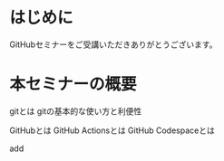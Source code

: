 # はじめに
GitHubセミナーをご受講いただきありがとうございます。

# 本セミナーの概要

gitとは
gitの基本的な使い方と利便性

GitHubとは
GitHub Actionsとは
GitHub Codespaceとは

add
